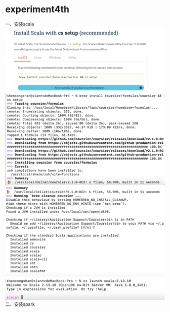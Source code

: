 # experiment4th

一、安装scala
![image](https://github.com/scs0413/experiment4th/blob/main/img/图片1.png)
![image](https://github.com/scs0413/experiment4th/blob/main/img/图片2.png)
![image](https://github.com/scs0413/experiment4th/blob/main/img/图片3.png)
![image](https://github.com/scs0413/experiment4th/blob/main/img/图片4.png)
二、安装spark
